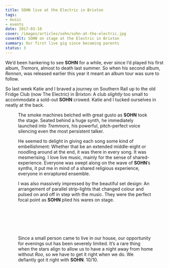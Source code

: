 ```yaml
---
title: SOHN live at the Electric in Brixton
tags:
- music
- events
date: 2017-03-10
cover: /images/articles/sohn/sohn-at-the-electric.jpg
coverAlt: SOHN on stage at the Electric in Brixton
summary: Our first live gig since becoming parents
status: 3
---
```

We’d been hankering to see **SOHN** for a while, ever since I’d played his first album, *Tremors*, almost to death last summer. So when his second album, *Rennen*, was released earlier this year it meant an album tour was sure to follow.

So last week Katie and I braved a journey on Southern Rail up to the old Fridge Club (now The Electric) in Brixton: A club _slightly_ too small to accommodate a sold-out **SOHN** crowed. Katie and I tucked ourselves in neatly at the back.

<figure url="/images/articles/sohn/sohn-at-the-electric.jpg" caption="SOHN on stage at the Electric in Brixton, 1st March 2017">

The smoke machines belched with great gusto as **SOHN** took the stage. Seated behind a huge synth, he immediately launched into *Tremmors*, his powerful, pitch-perfect voice silencing even the most persistent talker.

He seemed to delight in giving each song some kind of embellishment: Whether that be an extended middle-eight or noodling around at the end, it was there in every song. It was mesmerising. I love live music, mainly for the sense of shared-experience. Everyone was swept along on the wave of **SOHN**’s synths, it put me in mind of a shared religious experience, everyone in enraptured ensemble.

I was also massively impressed by the beautiful set design: An arrangement of parallel strip-lights that changed colour and pulsed on and off in step with the music. They were the perfect focal point as **SOHN** plied his wares on stage.

<svg xmlns="http://www.w3.org/2000/svg" viewBox="0 0 2130 380" fill="none" fill-rule="evenodd" stroke="var(--c-text)" stroke-width="12" stroke-linecap="round" id="SOHN">
  <path d="M44.5 340V40"/>
  <path d="M144.5 340V40"/>
  <path d="M243.5 340V40"/>
  <path d="M343.5 340V40"/>

  <path d="M506 340l90-300"/>
  <path d="M606 340l90-300"/>
  <path d="M705 340l90-300"/>
  <path d="M805 340l90-300"/>
  <path d="M786 340L696 40"/>
  <path d="M886 340L796 40"/>
  <path d="M985 340L895 40"/>
  <path d="M1085 340L995 40"/>

  <path d="M1547 35h-300"/>
  <path d="M1547 135h-300"/>
  <path d="M1547 234h-300"/>
  <path d="M1547 334h-300"/>
  
  <path d="M1709 340l90-300"/>
  <path d="M1809 340l90-300"/>
  <path d="M1908 340l90-300"/>
  <path d="M2008 340l90-300"/>
</svg>

Since a small person came to live in our house, our opportunity for evenings out has been severely limited. It’s a rare thing when the stars align to allow us to have a night away from home without _Roo_, so we have to get it right when we do. We defiantly got it right with **SOHN**. 10/10. 


